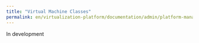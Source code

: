 ```yaml
---
title: "Virtual Machine Classes"
permalink: en/virtualization-platform/documentation/admin/platform-management/virtualization/virtual-machine-classes.html
---
```


In development
